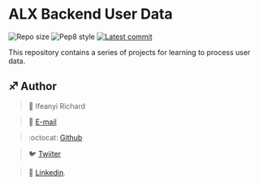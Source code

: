 # ALX Backend User Data

![Repo size](https://img.shields.io/github/repo-size/richard-1257/alx-backend-user-data)
![Pep8 style](https://img.shields.io/badge/PEP8-style%20guide-purple?style=round-square)
[![Latest commit](https://img.shields.io/github/last-commit/richard-1257/alx-backend-user-data/master?style=round-square)](https://github.com/richard-1257/alx-backend-user-data)

This repository contains a series of projects for learning to process user data.

## :sagittarius: Author

> :man: Ifeanyi Richard

> :e-mail: [E-mail](richardsifeanyi@gmail.com)

> :octocat: [Github](https://github.com/richard-1257)

> :bird: [Twiiter](https://twitter.com/Richards_TL)

> :blue_book: [Linkedin](https://www.linkedin.com/in/richards-ifeanyi/).
